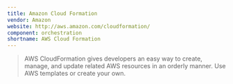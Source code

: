 ```yaml
---
title: Amazon Cloud Formation
vendor: Amazon
website: http://aws.amazon.com/cloudformation/
component: orchestration
shortname: AWS Cloud Formation
---
```

> AWS CloudFormation gives developers an easy way to create, manage, and update related AWS resources in an orderly manner. Use AWS templates or create your own.
